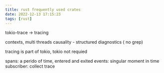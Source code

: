 ```yaml
---
title: rust frequently used crates
date: 2022-12-13 17:15:23
tags: [rust]
---
```



tokio-trace -> tracing

contexts, multi threads
causality -
structured diagnostics ( no grep)

tracing is part of tokio, tokio not requied

spans: a perido of time, entered and exited
events: singular moment in time
subscriber: collect trace